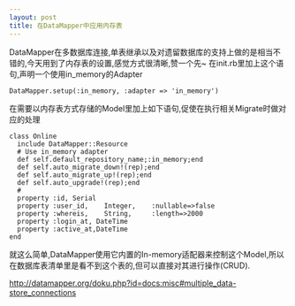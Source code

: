```yaml
---
layout: post
title: 在DataMapper中应用内存表
---
```


DataMapper在多数据库连接,单表继承以及对遗留数据库的支持上做的是相当不错的,今天用到了内存表的设置,感觉方式很清晰,赞一个先~
在init.rb里加上这个语句,声明一个使用in_memory的Adapter
<pre><code>DataMapper.setup(:in_memory, :adapter => 'in_memory')</code></pre>
在需要以内存表方式存储的Model里加上如下语句,促使在执行相关Migrate时做对应的处理
<pre><code>class Online
  include DataMapper::Resource
  # Use in_memory adapter
  def self.default_repository_name;:in_memory;end
  def self.auto_migrate_down!(rep);end
  def self.auto_migrate_up!(rep);end
  def self.auto_upgrade!(rep);end
  #
  property :id, Serial
  property :user_id,	Integer,	:nullable=>false
  property :whereis,	String,		:length=>2000
  property :login_at, DateTime
  property :active_at,DateTime
end</code></pre>
就这么简单,DataMapper使用它内置的In-memory适配器来控制这个Model,所以在数据库表清单里是看不到这个表的,但可以直接对其进行操作(CRUD).

<a href="http://datamapper.org/doku.php?id=docs:misc#multiple_data-store_connections">http://datamapper.org/doku.php?id=docs:misc#multiple_data-store_connections</a>
